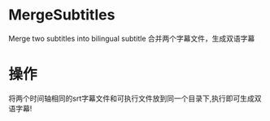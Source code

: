 # MergeSubtitles
Merge two subtitles into bilingual subtitle
合并两个字幕文件，生成双语字幕

# 操作
将两个时间轴相同的srt字幕文件和可执行文件放到同一个目录下,执行即可生成双语字幕!
